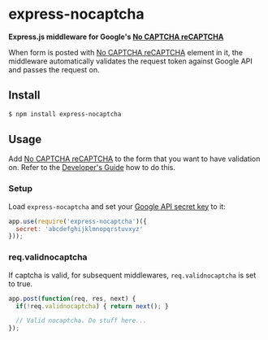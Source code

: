 express-nocaptcha
===============

__Express.js middleware for Google's [No CAPTCHA reCAPTCHA](http://www.google.com/recaptcha/intro/)__

When form is posted with [No CAPTCHA reCAPTCHA](http://www.google.com/recaptcha/intro/) element in it, the middleware automatically validates the request token against Google API and passes the request on.


## Install

```sh
$ npm install express-nocaptcha
```


## Usage

Add [No CAPTCHA reCAPTCHA](http://www.google.com/recaptcha/intro/) to the form that you want to have validation on. Refer to the [Developer's Guide](https://developers.google.com/recaptcha/intro) how to do this.

### Setup

Load `express-nocaptcha` and set your [Google API secret key](https://www.google.com/recaptcha/admin) to it:

```js
app.use(require('express-nocaptcha')({
  secret: 'abcdefghijklmnopqrstuvxyz'
}));
```


### req.validnocaptcha

If captcha is valid, for subsequent middlewares, `req.validnocaptcha` is set to true.

```js
app.post(function(req, res, next) {
  if(!req.validnocaptcha) { return next(); }

  // Valid nocaptcha. Do stuff here...
});
```
